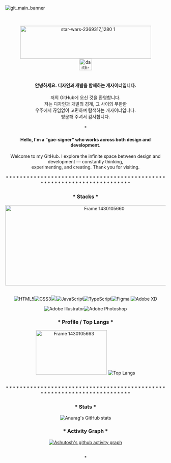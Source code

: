 ![git_main_banner](https://github.com/user-attachments/assets/b03cbe2d-8963-4fff-862b-128aaf811d54)
<br>
<br>
<br>
<div align=center>
<img width="411" height="103" alt="star-wars-2369317_1280 1" src="https://github.com/user-attachments/assets/edd5cb6d-85e8-4637-b12a-f63e94e47cc8" />
</div>
<div align=center>
<img width="40" height="36" alt="darth-vader_icon-icons 2" src="https://github.com/user-attachments/assets/2e49c24e-1ee7-48a3-8661-542e37f7bb3d" />
</div>
<br>
<div align=center>
<h4>안녕하세요. 디자인과 개발을 함께하는 개자이너입니다.</h4>
</div>
<div align=center>
저의 GitHub에 오신 것을 환영합니다.<br/>
저는 디자인과 개발의 경계, 그 사이의 무한한<br/>
우주에서 끊임없이 고민하며 탐색하는 개자이너입니다.<br/>
방문해 주셔서 감사합니다.

</div>
<br>
<div align=center>
*
</div>

<div align=center>
<h4>Hello, I'm a "gae-signer" who works across both design and development.</h4>
Welcome to my GitHub. I explore the infinite space between design and development — constantly thinking,<br>
experimenting, and creating. Thank you for visiting.
</div>
<br>
<div align=center>
* * * * * * * * * * * * * * * * * * * * * * * * * * * * * * * * * * * * * * * * * * * * * * * * * * * * * * * * * * * * * * * * * * * * * * * * 
</div>
<div>
<div align=center >
  <h3>* Stacks *</h3>
</div>

<div align=center >
<img width="606" height="252" alt="Frame 1430105660" src="https://github.com/user-attachments/assets/08136452-c4d1-4477-864b-bbaa1b770b85" />
<br>
<br>

![HTML5](https://img.shields.io/badge/html5-%23E34F26.svg?style=for-the-badge&logo=html5&logoColor=white)![CSS3](https://img.shields.io/badge/css3-%231572B6.svg?style=for-the-badge&logo=css3&logoColor=white)<img src="https://img.shields.io/badge/react-20232a.svg?style=for-the-badge&logo=react&logoColor=61DAFB" />![JavaScript](https://img.shields.io/badge/javascript-%23323330.svg?style=for-the-badge&logo=javascript&logoColor=%23F7DF1E)![TypeScript](https://img.shields.io/badge/typescript-%23007ACC.svg?style=for-the-badge&logo=typescript&logoColor=white)![Figma](https://img.shields.io/badge/figma-%23F24E1E.svg?style=for-the-badge&logo=figma&logoColor=white)
![Adobe XD](https://img.shields.io/badge/Adobe%20XD-470137?style=for-the-badge&logo=Adobe%20XD&logoColor=#FF61F6)

![Adobe Illustrator](https://img.shields.io/badge/adobe%20illustrator-%23FF9A00.svg?style=for-the-badge&logo=adobe%20illustrator&logoColor=white)![Adobe Photoshop](https://img.shields.io/badge/adobe%20photoshop-%2331A8FF.svg?style=for-the-badge&logo=adobe%20photoshop&logoColor=white)
</div>

<div align=center>
  <h3>* Profile / Top Langs *</h3>
  
<img width="223" height="139" alt="Frame 1430105663" src="https://github.com/user-attachments/assets/c1d92c6a-79f1-4ab0-bfa6-4c0c695b9db2" />  ![Top Langs](https://github-readme-stats.vercel.app/api/top-langs/?username=lesh94&layout=compact&bg_color=151515)
</div>
<br>
<div align=center>
* * * * * * * * * * * * * * * * * * * * * * * * * * * * * * * * * * * * * * * * * * * * * * * * * * * * * * * * * * * * * * * * * * * * * * * * 
</div>
<div align=center>  
<h3>* Stats *</h3>

![Anurag's GitHub stats](https://github-readme-stats.vercel.app/api?username=lesh94&show_icons=true&theme=dark)
</div>

<div align=center>  
<h3>* Activity Graph *</h3>

[![Ashutosh's github activity graph](https://github-readme-activity-graph.vercel.app/graph?username=lesh94&theme=react-dark)](https://github.com/lesh94/github-readme-activity-graph)
</div>
<br>
<div align=center>
*
</div>



